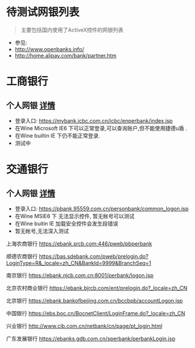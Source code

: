 # 待测试网银列表 #

> 主要包括国内使用了ActiveX控件的网银列表
  * 参见:
  * http://www.openbanks.info/
  * http://home.alipay.com/bank/partner.htm

# 工商银行 #

## 个人网银 **[详情](http://code.google.com/p/online-banking-with-wine/wiki/ICBC)** ##
  * 登录入口: https://mybank.icbc.com.cn/icbc/enperbank/index.jsp
  * 在Wine Microsoft IE6 下可以正常登录,可以查询账户,但不能使用捷德u盾 .
  * 在Wine builtin IE 下仍不能正常登录.
  * 测试中

# 交通银行 #

## 个人网银 **[详情](95559.md)** ##
  * 登录入口: https://pbank.95559.com.cn/personbank/common_logon.jsp
  * 在Wine MSIE6 下 无法显示控件, 暂无帐号可以测试
  * 在Wine buitin IE 加载安全控件会发生段错误
  * 暂无帐号,无法深入测试

上海农商银行 https://ebank.srcb.com:446/pweb/pbperbank

顺德农商银行 https://bas.sdebank.com/pweb/prelogin.do?LoginType=R&_locale=zh_CN&BankId=9999&BranchSeq=1

南京银行 https://ebank.njcb.com.cn:8001/perbank/logon.jsp

北京农村商业银行 https://ebank.bjrcb.com/ent/prelogin.do?_locale=zh_CN

北京银行 https://ebank.bankofbeijing.com.cn/bccbpb/accountLogon.jsp

中国银行 https://ebs.boc.cn/BocnetClient/LoginFrame.do?_locale=zh_CN

兴业银行 http://www.cib.com.cn/netbank/cn/page/pt_login.html

广东发展银行 https://ebanks.gdb.com.cn/sperbank/perbankLogin.jsp